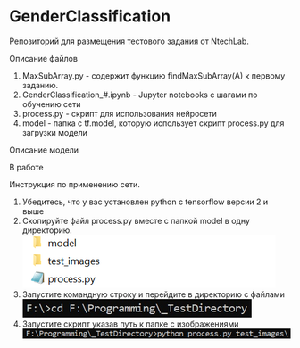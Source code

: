 # GenderClassification

Репозиторий для размещения тестового задания от NtechLab.

Описание файлов
1. MaxSubArray.py - содержит функцию findMaxSubArray(A) к первому заданию.
2. GenderClassification_#.ipynb - Jupyter notebooks с шагами по обучению сети
3. process.py - cкрипт для использования нейросети
4. model - папка с tf.model, которую использует скрипт process.py для загрузки модели

Описание модели

В работе


Инструкция по применению сети.
1) Убедитесь, что у вас установлен python с tensorflow версии 2 и выше
2) Скопируйте файл process.py вместе с папкой model в одну директорию.
![](desc_images/folder_files.png)
3) Запустите командную строку и перейдите в директорию с файлами
![](desc_images/changefolder.jpg)
4) Запустите скрипт указав путь к папке с изображениями
![](desc_images/process_exec.png)
